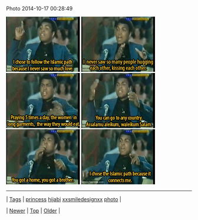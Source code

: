 <!--
title: Photo 2014-10-17 00
date: 2020-06-28T15:27:00.031Z
tags: princess, hijabi, xxsmiledesignxx, photo
-->


Photo 2014-10-17 00:28:49

![](100199678024-0.gif)
![](100199678024-1.gif)
![](100199678024-2.gif)
![](100199678024-3.gif)
![](100199678024-4.gif)
![](100199678024-5.gif)

<!--BOTTOM-POST-NAVIGATION-->
---

| [Tags](tags.md) | [princess](tag-princess.md) [hijabi](tag-hijabi.md) [xxsmiledesignxx](tag-xxsmiledesignxx.md) [photo](tag-photo.md) |

| [Newer](100198875464.md) | [Top](index.md) | [Older](100199739749.md) |